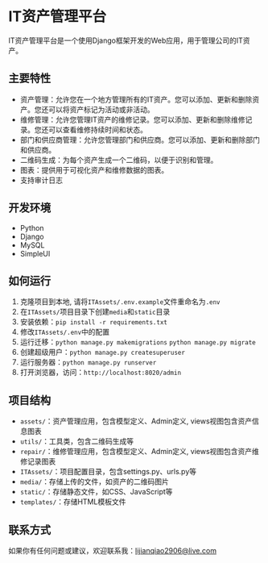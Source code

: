 # IT资产管理平台

IT资产管理平台是一个使用Django框架开发的Web应用，用于管理公司的IT资产。

## 主要特性

- 资产管理：允许您在一个地方管理所有的IT资产。您可以添加、更新和删除资产。您还可以将资产标记为活动或非活动。
- 维修管理：允许您管理IT资产的维修记录。您可以添加、更新和删除维修记录。您还可以查看维修持续时间和状态。
- 部门和供应商管理：允许您管理部门和供应商。您可以添加、更新和删除部门和供应商。
- 二维码生成：为每个资产生成一个二维码，以便于识别和管理。
- 图表：提供用于可视化资产和维修数据的图表。
- 支持审计日志

## 开发环境

- Python
- Django
- MySQL
- SimpleUI

## 如何运行

1. 克隆项目到本地, 请将`ITAssets/.env.example`文件重命名为`.env`
2. 在`ITAssets/`项目目录下创建`media`和`static`目录
3. 安装依赖：`pip install -r requirements.txt`
4. 修改`ITAssets/.env`中的配置
5. 运行迁移：`python manage.py makemigrations` `python manage.py migrate`
6. 创建超级用户：`python manage.py createsuperuser`
7. 运行服务器：`python manage.py runserver`
8. 打开浏览器，访问：`http://localhost:8020/admin`

## 项目结构

- `assets/`：资产管理应用，包含模型定义、Admin定义, views视图包含资产信息图表
- `utils/`：工具类，包含二维码生成等
- `repair/`：维修管理应用，包含模型定义、Admin定义, views视图包含资产维修记录图表
- `ITAssets/`：项目配置目录，包含settings.py、urls.py等
- `media/`：存储上传的文件，如资产的二维码图片
- `static/`：存储静态文件，如CSS、JavaScript等
- `templates/`：存储HTML模板文件

## 联系方式

如果你有任何问题或建议，欢迎联系我：lijianqiao2906@live.com